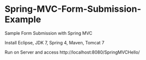 Spring-MVC-Form-Submission-Example
==================================

Sample Form Submission with Spring MVC

Install Eclipse, JDK 7, Spring 4, Maven, Tomcat 7

Run on Server and access http://localhost:8080/SpringMVCHello/
